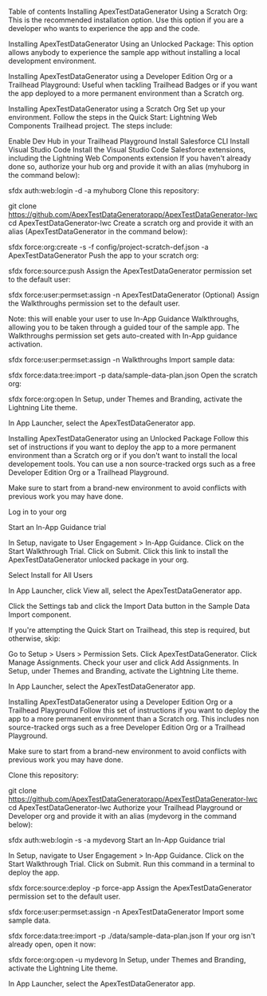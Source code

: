 <ApexTestDataGenerator is a sample application that demonstrates the unique value proposition of the Salesforce platform for building Employee Productivity and Customer Engagement apps.>

Table of contents
Installing ApexTestDataGenerator Using a Scratch Org: This is the recommended installation option. Use this option if you are a developer who wants to experience the app and the code.

Installing ApexTestDataGenerator Using an Unlocked Package: This option allows anybody to experience the sample app without installing a local development environment.

Installing ApexTestDataGenerator using a Developer Edition Org or a Trailhead Playground: Useful when tackling Trailhead Badges or if you want the app deployed to a more permanent environment than a Scratch org.

Installing ApexTestDataGenerator using a Scratch Org
Set up your environment. Follow the steps in the Quick Start: Lightning Web Components Trailhead project. The steps include:

Enable Dev Hub in your Trailhead Playground
Install Salesforce CLI
Install Visual Studio Code
Install the Visual Studio Code Salesforce extensions, including the Lightning Web Components extension
If you haven't already done so, authorize your hub org and provide it with an alias (myhuborg in the command below):

sfdx auth:web:login -d -a myhuborg
Clone this repository:

git clone https://github.com/ApexTestDataGeneratorapp/ApexTestDataGenerator-lwc
cd ApexTestDataGenerator-lwc
Create a scratch org and provide it with an alias (ApexTestDataGenerator in the command below):

sfdx force:org:create -s -f config/project-scratch-def.json -a ApexTestDataGenerator
Push the app to your scratch org:

sfdx force:source:push
Assign the ApexTestDataGenerator permission set to the default user:

sfdx force:user:permset:assign -n ApexTestDataGenerator
(Optional) Assign the Walkthroughs permission set to the default user.

Note: this will enable your user to use In-App Guidance Walkthroughs, allowing you to be taken through a guided tour of the sample app. The Walkthroughs permission set gets auto-created with In-App guidance activation.

sfdx force:user:permset:assign -n Walkthroughs
Import sample data:

sfdx force:data:tree:import -p data/sample-data-plan.json
Open the scratch org:

sfdx force:org:open
In Setup, under Themes and Branding, activate the Lightning Lite theme.

In App Launcher, select the ApexTestDataGenerator app.

Installing ApexTestDataGenerator using an Unlocked Package
Follow this set of instructions if you want to deploy the app to a more permanent environment than a Scratch org or if you don't want to install the local developement tools. You can use a non source-tracked orgs such as a free Developer Edition Org or a Trailhead Playground.

Make sure to start from a brand-new environment to avoid conflicts with previous work you may have done.

Log in to your org

Start an In-App Guidance trial

In Setup, navigate to User Engagement > In-App Guidance.
Click on the Start Walkthrough Trial.
Click on Submit.
Click this link to install the ApexTestDataGenerator unlocked package in your org.

Select Install for All Users

In App Launcher, click View all, select the ApexTestDataGenerator app.

Click the Settings tab and click the Import Data button in the Sample Data Import component.

If you're attempting the Quick Start on Trailhead, this step is required, but otherwise, skip:

Go to Setup > Users > Permission Sets.
Click ApexTestDataGenerator.
Click Manage Assignments.
Check your user and click Add Assignments.
In Setup, under Themes and Branding, activate the Lightning Lite theme.

In App Launcher, select the ApexTestDataGenerator app.

Installing ApexTestDataGenerator using a Developer Edition Org or a Trailhead Playground
Follow this set of instructions if you want to deploy the app to a more permanent environment than a Scratch org. This includes non source-tracked orgs such as a free Developer Edition Org or a Trailhead Playground.

Make sure to start from a brand-new environment to avoid conflicts with previous work you may have done.

Clone this repository:

git clone https://github.com/ApexTestDataGeneratorapp/ApexTestDataGenerator-lwc
cd ApexTestDataGenerator-lwc
Authorize your Trailhead Playground or Developer org and provide it with an alias (mydevorg in the command below):

sfdx auth:web:login -s -a mydevorg
Start an In-App Guidance trial

In Setup, navigate to User Engagement > In-App Guidance.
Click on the Start Walkthrough Trial.
Click on Submit.
Run this command in a terminal to deploy the app.

sfdx force:source:deploy -p force-app
Assign the ApexTestDataGenerator permission set to the default user.

sfdx force:user:permset:assign -n ApexTestDataGenerator
Import some sample data.

sfdx force:data:tree:import -p ./data/sample-data-plan.json
If your org isn't already open, open it now:

sfdx force:org:open -u mydevorg
In Setup, under Themes and Branding, activate the Lightning Lite theme.

In App Launcher, select the ApexTestDataGenerator app.